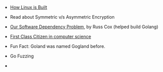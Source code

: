 - [How Linux is Built](https://www.youtube.com/watch?v=yVpbFMhOAwE)
- Read about Symmetric v/s Asymmetric Encryption
- [Our Software Dependency Problem](https://research.swtch.com/deps), by Russ Cox (helped build Golang)
- [First Class Citizen in computer science](https://en.wikipedia.org/wiki/First-class_citizen)
- Fun Fact: Goland was named Gogland before.
- Go Fuzzing

- 